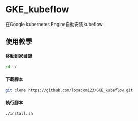 # GKE_kubeflow
在Google kubernetes Engine自動安裝kubeflow

## 使用教學
#### 移動到家目錄
``` Bash
cd ~/
``` 
#### 下載腳本
``` Bash
git clone https://github.com/loxacom123/GKE_kubeflow.git
```
#### 執行腳本
``` Bash
./install.sh
```
